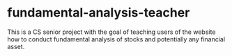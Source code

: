 # fundamental-analysis-teacher
This is a CS senior project with the goal of teaching users of the website how to conduct fundamental analysis of stocks and potentially any financial asset.
